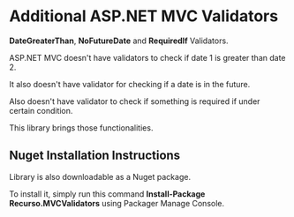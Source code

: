 # Additional ASP.NET MVC Validators

**DateGreaterThan**, **NoFutureDate** and **RequiredIf** Validators.

ASP.NET MVC doesn't have validators to check if date 1 is greater than date 2. 

It also doesn't have validator for checking if a date is in the future.

Also doesn't have validator to check if something is required if under certain condition.

This library brings those functionalities.

## Nuget Installation Instructions

Library is also downloadable as a Nuget package.

To install it, simply run this command **Install-Package Recurso.MVCValidators** using Packager Manage Console.
